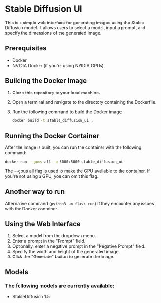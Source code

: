 # Stable Diffusion UI

This is a simple web interface for generating images using the Stable Diffusion model. It allows users to select a model, input a prompt, and specify the dimensions of the generated image.

## Prerequisites

- Docker
- NVIDIA Docker (if you're using NVIDIA GPUs)

## Building the Docker Image

1. Clone this repository to your local machine.

2. Open a terminal and navigate to the directory containing the Dockerfile.

3. Run the following command to build the Docker image:

    ```bash
    docker build -t stable_diffusion_ui .
    ```

## Running the Docker Container

After the image is built, you can run the container with the following command:

```bash
docker run --gpus all -p 5000:5000 stable_diffusion_ui
```
The --gpus all flag is used to make the GPU available to the container. If you're not using a GPU, you can omit this flag.

## Another way to run
Alternative command (`python3 -m flask run`) if they encounter any issues with the Docker container.


## Using the Web Interface
1. Select a model from the dropdown menu.
2. Enter a prompt in the "Prompt" field.
3. Optionally, enter a negative prompt in the "Negative Prompt" field.
4. Specify the width and height of the generated image.
5. Click the "Generate" button to generate the image.

## Models
### The following models are currently available:
- StableDiffusion 1.5
